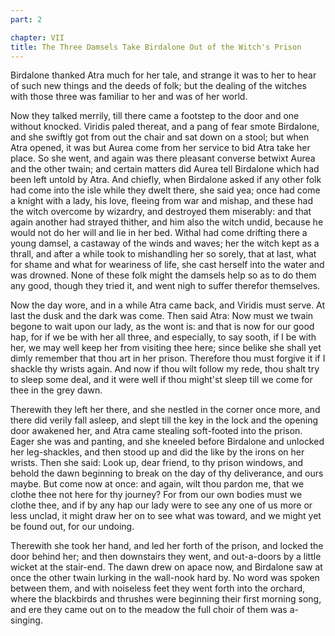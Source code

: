 ```yaml
---
part: 2

chapter: VII
title: The Three Damsels Take Birdalone Out of the Witch's Prison
---
```


Birdalone thanked Atra much for her tale, and strange it was to her to hear of such new things and the deeds of folk; but the dealing of the witches with those three was familiar to her and was of her world.

Now they talked merrily, till there came a footstep to the door and one without knocked. Viridis paled thereat, and a pang of fear smote Birdalone, and she swiftly got from out the chair and sat down on a stool; but when Atra opened, it was but Aurea come from her service to bid Atra take her place. So she went, and again was there pleasant converse betwixt Aurea and the other twain; and certain matters did Aurea tell Birdalone which had been left untold by Atra. And chiefly, when Birdalone asked if any other folk had come into the isle while they dwelt there, she said yea; once had come a knight with a lady, his love, fleeing from war and mishap, and these had the witch overcome by wizardry, and destroyed them miserably: and that again another had strayed thither, and him also the witch undid, because he would not do her will and lie in her bed. Withal had come drifting there a young damsel, a castaway of the winds and waves; her the witch kept as a thrall, and after a while took to mishandling her so sorely, that at last, what for shame and what for weariness of life, she cast herself into the water and was drowned. None of these folk might the damsels help so as to do them any good, though they tried it, and went nigh to suffer therefor themselves.

Now the day wore, and in a while Atra came back, and Viridis must serve. At last the dusk and the dark was come. Then said Atra: Now must we twain begone to wait upon our lady, as the wont is: and that is now for our good hap, for if we be with her all three, and especially, to say sooth, if I be with her, we may well keep her from visiting thee here; since belike she shall yet dimly remember that thou art in her prison. Therefore thou must forgive it if I shackle thy wrists again. And now if thou wilt follow my rede, thou shalt try to sleep some deal, and it were well if thou might'st sleep till we come for thee in the grey dawn.

Therewith they left her there, and she nestled in the corner once more, and there did verily fall asleep, and slept till the key in the lock and the opening door awakened her, and Atra came stealing soft-footed into the prison. Eager she was and panting, and she kneeled before Birdalone and unlocked her leg-shackles, and then stood up and did the like by the irons on her wrists. Then she said: Look up, dear friend, to thy prison windows, and behold the dawn beginning to break on the day of thy deliverance, and ours maybe. But come now at once: and again, wilt thou pardon me, that we clothe thee not here for thy journey? For from our own bodies must we clothe thee, and if by any hap our lady were to see any one of us more or less unclad, it might draw her on to see what was toward, and we might yet be found out, for our undoing.

Therewith she took her hand, and led her forth of the prison, and locked the door behind her; and then downstairs they went, and out-a-doors by a little wicket at the stair-end. The dawn drew on apace now, and Birdalone saw at once the other twain lurking in the wall-nook hard by. No word was spoken between them, and with noiseless feet they went forth into the orchard, where the blackbirds and thrushes were beginning their first morning song, and ere they came out on to the meadow the full choir of them was a-singing.
